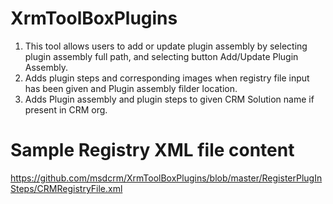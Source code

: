 # XrmToolBoxPlugins
1. This tool allows users to add or update plugin assembly by selecting plugin assembly full path, and selecting button Add/Update Plugin Assembly.
2. Adds plugin steps and corresponding images when registry file input has been given and Plugin assembly filder location.
3. Adds Plugin assembly and plugin steps to given CRM Solution name if present in CRM org.

# Sample Registry XML file content
https://github.com/msdcrm/XrmToolBoxPlugins/blob/master/RegisterPlugInSteps/CRMRegistryFile.xml
